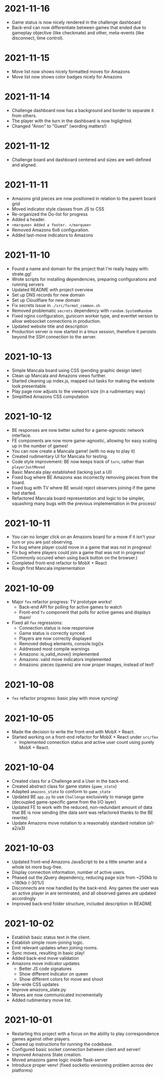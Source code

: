 # 2021-11-16
- Game status is now nicely rendered in the challenge dashboard
- Back-end can now differentiate between games that ended due to gameplay objective (like checkmate) and other, meta-events (like disconnect, time control).
# 2021-11-15
- Move list now shows nicely formatted moves for Amazons
- Move list now shows color badges nicely for Amazons
# 2021-11-14
- Challenge dashboard now has a background and border to separate it from others.
- The player with the turn in the dashboard is now higlighted.
- Changed "Anon" to "Guest" (wording matters!)
# 2021-11-12
- Challenge board and dashboard centered and sizes are well-defined and aligned.
# 2021-11-11
- Amazons grid pieces are now positioned in relation to the parent board grid
- Moved indicator style classes from JS to CSS
- Re-organized the Do-list for progress
- Added a header.
- `<marquee> Added a footer. </marquee>`
- Removed Amazons 6x6 configuration.
- Added last-move indicators to Amazons
# 2021-11-10
- Found a name and domain for the project that I'm really happy with: strate.gg!
- Wrote scripts for installing dependencies, preparing configurations and running servers
- Updated README with project overview
- Set up DNS records for new domain
- Set up Cloudflare for new domain
- Fix secrets issue in `./src/format_common.sh`
- Removed problematic `secrets` dependency with `random.SystemRandom`
- Fixed nginx configuration, gunicorn worker type, and eventlet version to allow websocket connections in production.
- Updated website title and description
- Production server is now started in a tmux session, therefore it persists beyond the SSH connection to the server.
# 2021-10-13
- Simple Mancala board using CSS (pending graphic design later)
- Clean up Mancala and Amazons views further.
- Started cleaning up index.js, mapped out tasks for making the website look presentable.
- Play page now adjusts to the viewport size (in a rudimentary way)
- Simplified Amazons CSS computation
# 2021-10-12
- BE responses are now better suited for a game-agnostic network interface.
- FE components are now more game-agnostic, allowing for easy scaling up in the number of games!
- You can now create a Mancala game! (with no way to play it)
- Created rudimentary UI for Mancala for testing.
- Code style improvement: BE now keeps track of `turn`, rather than `playerJustMoved`
- Basic Mancala play established (lacking just a UI)
- Fixed bug where BE Amazons was incorrectly removing pieces from the board.
- Fixed bug with TV where BE would reject observers joining if the game had started.
- Refactored Mancala board representation and logic to be simpler, squashing many bugs with the previous implementation in the process!
# 2021-10-11
- You can no longer click on an Amazons board for a move if it isn't your turn or you are just observing.
- Fix bug where player could move in a game that was not in progress!
- Fix bug where players could join a game that was not in progress! (Commonly occured when using back button on the browser.)
- Completed front-end refactor to MobX + React
- Rough first Mancala implementation
# 2021-10-09
- Major `fex` refactor progress: TV prototype works!
    - Back-end API for polling for active games to watch
    - Front-end `Tv` component that polls for active games and displays them!
- Fixed all `fex` regressions:
    - Connection status is now responsive
    - Game status is correctly synced
    - Players are now correctly displayed
    - Removed debug elements, console.log()s
    - Addressed most compile warnings
    - Amazons: is_valid_move() implemented
    - Amazons: valid move indicators implemented
    - Amazons: pieces (queens) are now proper images, instead of text!
# 2021-10-08
- `fex` refactor progress: basic play with move syncing!
# 2021-10-05
- Made the decision to write the front-end with MobX + React.
- Started working on a front-end refactor for MobX + React under `src/fex`
    - Implemented connection status and active user count using purely MobX + React.
# 2021-10-04
- Created class for a Challenge and a User in the back-end.
- Created abstract class for game states (`game_state`)
- Adapted `amazons_state` to conform to `game_state`
- Updated BE `app.py` to use `Challenge` exclusively to manage game (decoupled game-specific game from the I/O layer)
- Updated FE to work with the reduced, non-redundant amount of data that BE is now sending (the data sent was refactored thanks to the BE rewrite)
- Update Amazons move notation to a reasonably standard notation (a1-a2/a3)
# 2021-10-03
- Updated front-end Amazons JavaScript to be a little smarter and a whole lot more bug-free.
- Display connection information, number of active users.
- Phased out the jQuery dependency, reducing page size from ~250kb to ~180kb (-30%!)
- Disconnects are now handled by the back-end. Any games the user was an active player in are terminated, and all observed games are updated accordingly
- Improved back-end folder structure, included description in README
# 2021-10-02
- Establish basic status text in the client.
- Establish simple room-joining logic.
- Emit relevant updates when joining rooms.
- Sync moves, resulting in basic play!
- Added back-end move validation
- Amazons move indicator updates
    - Better JS code signatures
    - Show different indicator on queen
    - Show different colors for move and shoot
- Site-wide CSS updates
- Improve amazons_state.py
- Moves are now communicated incrementally
- Added rudimentary move list. 
# 2021-10-01
- Restarting this project with a focus on the ability to play correspondence games against other players.
- Cleared up instructions for running the codebase.
- Configured basic socket connection between client and server!
- Improved Amazons State creation.
- Moved amazons game logic inside flask-server
- Introduce proper venv! (fixed socketio versioning problem across dev platforms)